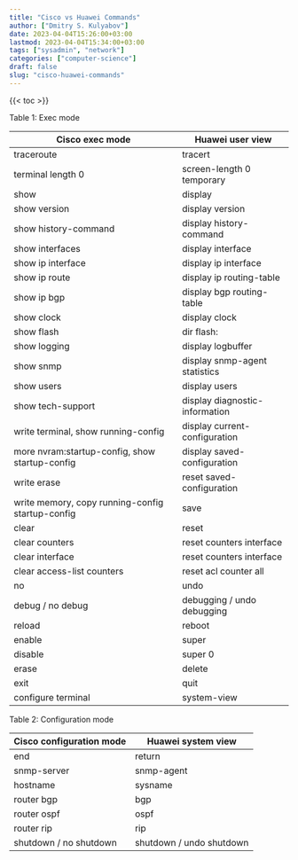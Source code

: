 ```yaml
---
title: "Cisco vs Huawei Commands"
author: ["Dmitry S. Kulyabov"]
date: 2023-04-04T15:26:00+03:00
lastmod: 2023-04-04T15:34:00+03:00
tags: ["sysadmin", "network"]
categories: ["computer-science"]
draft: false
slug: "cisco-huawei-commands"
---
```


<!--more-->

{{< toc >}}

<div class="table-caption">
  <span class="table-number">Table 1:</span>
  Exec mode
</div>

| Cisco exec mode                                  | Huawei user view               |
|--------------------------------------------------|--------------------------------|
| traceroute                                       | tracert                        |
| terminal length 0                                | screen-length 0 temporary      |
| show                                             | display                        |
| show version                                     | display version                |
| show history-command                             | display history-command        |
| show interfaces                                  | display interface              |
| show ip interface                                | display ip interface           |
| show ip route                                    | display ip routing-table       |
| show ip bgp                                      | display bgp routing-table      |
| show clock                                       | display clock                  |
| show flash                                       | dir flash:                     |
| show logging                                     | display logbuffer              |
| show snmp                                        | display snmp-agent statistics  |
| show users                                       | display users                  |
| show tech-support                                | display diagnostic-information |
| write terminal, show running-config              | display current-configuration  |
| more nvram:startup-config, show startup-config   | display saved-configuration    |
| write erase                                      | reset saved-configuration      |
| write memory, copy running-config startup-config | save                           |
| clear                                            | reset                          |
| clear counters                                   | reset counters interface       |
| clear interface                                  | reset counters interface       |
| clear access-list counters                       | reset acl counter all          |
| no                                               | undo                           |
| debug / no debug                                 | debugging / undo debugging     |
| reload                                           | reboot                         |
| enable                                           | super                          |
| disable                                          | super 0                        |
| erase                                            | delete                         |
| exit                                             | quit                           |
| configure terminal                               | system-view                    |

<div class="table-caption">
  <span class="table-number">Table 2:</span>
  Configuration mode
</div>

| Cisco configuration mode | Huawei system view       |
|--------------------------|--------------------------|
| end                      | return                   |
| snmp-server              | snmp-agent               |
| hostname                 | sysname                  |
| router bgp               | bgp                      |
| router ospf              | ospf                     |
| router rip               | rip                      |
| shutdown / no shutdown   | shutdown / undo shutdown |
